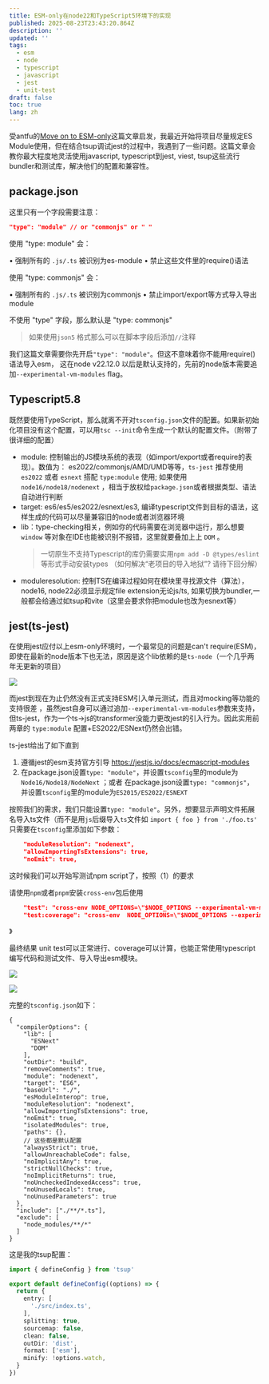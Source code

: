 ```yaml
---
title: ESM-only在node22和TypeScript5环境下的实现
published: 2025-08-23T23:43:20.864Z
description: ''
updated: ''
tags:
  - esm
  - node
  - typescript
  - javascript
  - jest
  - unit-test
draft: false
toc: true
lang: zh
---
```


受antfu的[Move on to ESM-only](https://antfu.me/posts/move-on-to-esm-only)这篇文章启发，我最近开始将项目尽量规定ES Module使用，但在结合tsup调试jest的过程中，我遇到了一些问题。这篇文章会教你最大程度地灵活使用javascript, typescript到jest, viest, tsup这些流行bundler和测试库，解决他们的配置和兼容性。

## package.json

这里只有一个字段需要注意：
```json
"type": "module" // or "commonjs" or " " 
 ```
 使用 "type: module" 会：
 
• 强制所有的 `.js/.ts` 被识别为es-module
• 禁止这些文件里的require()语法
 
使用 "type: commonjs" 会：

• 强制所有的 `.js/.ts` 被识别为commonjs
• 禁止import/export等方式导入导出module

不使用 "type" 字段，那么默认是 "type: commonjs"


 > 如果使用`json5` 格式那么可以在脚本字段后添加`//`注释

我们这篇文章需要你先开启`"type": "module"`。但这不意味着你不能用require()语法导入esm， 这在node v22.12.0 以后是默认支持的，先前的node版本需要追加`--experimental-vm-modules` flag。


## Typescript5.8

既然要使用TypeScript，那么就离不开对`tsconfig.json`文件的配置。如果新初始化项目没有这个配置，可以用`tsc --init`命令生成一个默认的配置文件。（附带了很详细的配置）

- module: 控制输出的JS模块系统的表现（如import/export或者require的表现）。数值为： es2022/commonjs/AMD/UMD等等，`ts-jest` 推荐使用`es2022` 或者 `esnext`  搭配 `type:module` 使用; 如果使用`node16/node18/nodenext` ，相当于放权给`package.json`或者根据类型、语法自动进行判断
- target: es6/es5/es2022/esnext/es3, 编译typescript文件到目标的语法，这样生成的代码可以尽量兼容旧的node或者浏览器环境
- lib：type-checking相关，例如你的代码需要在浏览器中运行，那么想要 `window` 等对象在IDE也能被识别不报错，这里就要叠加上上 `DOM`  。
    > 一切原生不支持Typescript的库仍需要实用`npm add -D @types/eslint` 等形式手动安装types （如何解决“老项目的导入地狱”? 请待下回分解）
- moduleresolution: 控制TS在编译过程如何在模块里寻找源文件（算法），node16, node22必须显示规定file extension无论js/ts, 如果切换为bundler,一般都会给通过如tsup和vite（这里会要求你把module也改为esnext等）
    

## jest(ts-jest)

在使用jest应付以上esm-only环境时，一个最常见的问题是can't require(ESM)，即使在最新的node版本下也无法，原因是这个lib依赖的是`ts-node`（一个几乎两年无更新的项目）

![](https://cfr2-img.flynncao.uk/202508232333506.png)

而jest到现在为止仍然没有正式支持ESM引入单元测试，而且对mocking等功能的支持很差 ，虽然jest自身可以通过追加`--experimental-vm-modules`参数来支持，但ts-jest，作为一个ts->js的transformer没能力更改jest的引入行为。因此实用前两章的 `type:module` 配置+ES2022/ESNext仍然会出错。

ts-jest给出了如下直到
1. 遵循jest的esm支持官方引导 https://jestjs.io/docs/ecmascript-modules
2. 在package.json设置`type: "module"`，并设置`tsconfig`里的module为`Node16/Node18/NodeNext` ；或者 在package.json设置`type: "commonjs"`，并设置`tsconfig`里的module为`ES2015/ES2022/ESNEXT`

按照我们的需求，我们只能设置`type: "module"`。另外，想要显示声明文件拓展名导入ts文件（而不是用`js`后缀导入`ts`文件如 `import { foo } from './foo.ts'` 只需要在`tsconfig`里添加如下参数：

```json
    "moduleResolution": "nodenext",
    "allowImportingTsExtensions": true,
    "noEmit": true,
```


这时候我们可以开始写测试npm script了，按照（1）的要求

请使用`npm`或者`pnpm`安装`cross-env`包后使用
```json
    "test": "cross-env NODE_OPTIONS=\"$NODE_OPTIONS --experimental-vm-modules\"  jest --watchAll",
    "test:coverage": "cross-env  NODE_OPTIONS=\"$NODE_OPTIONS --experimental-vm-modules\"  jest --coverage "
```

》 

最终结果 unit test可以正常进行、coverage可以计算，也能正常使用typescript编写代码和测试文件、导入导出esm模块。

![](https://cfr2-img.flynncao.uk/202508240032209.png)

![](https://cfr2-img.flynncao.uk/202508240032301.png)

完整的`tsconfig.json`如下：

```json5
{
  "compilerOptions": {
    "lib": [
      "ESNext"
      "DOM"
    ],
    "outDir": "build",
    "removeComments": true,
    "module": "nodenext",
    "target": "ES6",
    "baseUrl": "./",
    "esModuleInterop": true,
    "moduleResolution": "nodenext",
    "allowImportingTsExtensions": true,
    "noEmit": true,
    "isolatedModules": true,
    "paths": {},
    // 这些都是默认配置
    "alwaysStrict": true,
    "allowUnreachableCode": false,
    "noImplicitAny": true,
    "strictNullChecks": true,
    "noImplicitReturns": true,
    "noUncheckedIndexedAccess": true,
    "noUnusedLocals": true,
    "noUnusedParameters": true
  },
  "include": ["./**/*.ts"],
  "exclude": [
    "node_modules/**/*"
  ]
}
```
这是我的tsup配置：

```ts
import { defineConfig } from 'tsup'

export default defineConfig((options) => {
  return {
    entry: [
      './src/index.ts',
    ],
    splitting: true,
    sourcemap: false,
    clean: false,
    outDir: 'dist',
    format: ['esm'],
    minify: !options.watch,
  }
})
```
